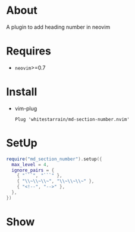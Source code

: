 # About

A plugin to add heading number in neovim

# Requires

- `neovim`>=0.7

# Install

- vim-plug

  ```
  Plug 'whitestarrain/md-section-number.nvim'
  ```

# SetUp

```lua
require("md_section_number").setup({
  max_level = 4,
  ignore_pairs = {
    { "```", "```" },
    { "\\~\\~\\~", "\\~\\~\\~" },
    { "<!--", "-->" },
  },
})
```

# Show


